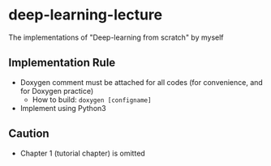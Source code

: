 # deep-learning-lecture
The implementations of "Deep-learning from scratch" by myself

## Implementation Rule
* Doxygen comment must be attached for all codes (for convenience, and for Doxygen practice)
    - How to build: `doxygen [configname]`
* Implement using Python3

## Caution
* Chapter 1 (tutorial chapter) is omitted